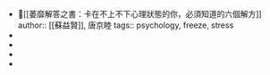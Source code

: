 - 📕[[萎靡解答之書：卡在不上不下心理狀態的你，必須知道的六個解方]]
  author:: [[蘇益賢]], 唐京睦
  tags:: psychology, freeze, stress
-
-
-
-